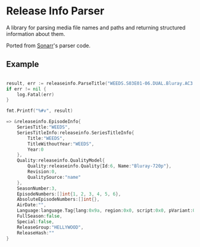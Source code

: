 
Release Info Parser
===================

A library for parsing media file names and paths and returning structured information about them. 

Ported from [Sonarr](https://github.com/Sonarr/Sonarr/commit/f2ccf948356404beceb1e5dea73f7db79cb64dd3)'s parser code. 

## Example

```go

result, err := releaseinfo.ParseTitle("WEEDS.S03E01-06.DUAL.Bluray.AC3.-HELLYWOOD.avi")
if err != nil {
    log.Fatal(err)
}

fmt.Printf("%#v", result)

=> &releaseinfo.EpisodeInfo{
    SeriesTitle:"WEEDS",
    SeriesTitleInfo:releaseinfo.SeriesTitleInfo{
        Title:"WEEDS", 
        TitleWithoutYear:"WEEDS", 
        Year:0
    }, 
    Quality:releaseinfo.QualityModel{
        Quality:releaseinfo.Quality{Id:6, Name:"Bluray-720p"}, 
        Revision:0, 
        QualitySource:"name"
    }, 
    SeasonNumber:3, 
    EpisodeNumbers:[]int{1, 2, 3, 4, 5, 6}, 
    AbsoluteEpisodeNumbers:[]int{}, 
    AirDate:"", 
    Language:language.Tag{lang:0x9a, region:0x0, script:0x0, pVariant:0x0, pExt:0x0, str:""}, 
    FullSeason:false, 
    Special:false, 
    ReleaseGroup:"HELLYWOOD", 
    ReleaseHash:""
}
```
